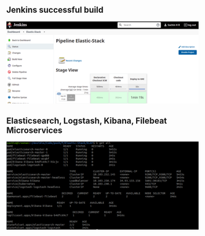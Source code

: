 ## Jenkins successful build
![Image](https://github.com/SachinHR/Elastic-Stack/blob/main/Images/jenkins_build.png)

## Elasticsearch, Logstash, Kibana, Filebeat Microservices

![Image](https://github.com/SachinHR/Elastic-Stack/blob/main/Images/elkf_microservices.png)

